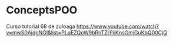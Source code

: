 # ConceptsPOO
Curso  tutorial 68 de zuloaga
https://www.youtube.com/watch?v=mwS0AjdgNGI&list=PLuEZQoW9bRnTZrPiiKnsGmjGuKbQ00CjQ
